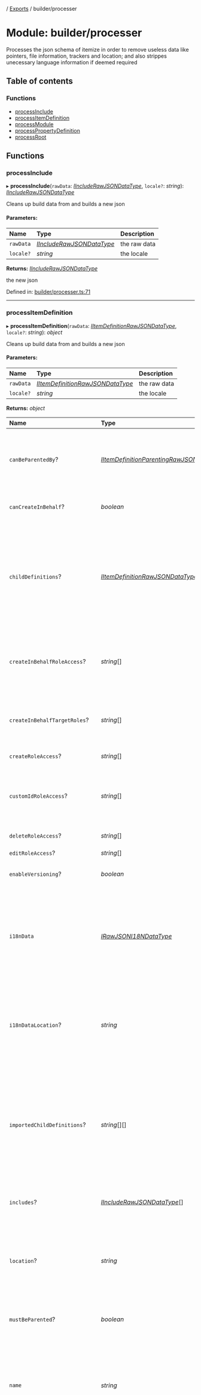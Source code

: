[](../README.md) / [Exports](../modules.md) / builder/processer

# Module: builder/processer

Processes the json schema of itemize in order to remove useless data
like pointers, file information, trackers and location; and also strippes
unecessary language information if deemed required

## Table of contents

### Functions

- [processInclude](builder_processer.md#processinclude)
- [processItemDefinition](builder_processer.md#processitemdefinition)
- [processModule](builder_processer.md#processmodule)
- [processPropertyDefinition](builder_processer.md#processpropertydefinition)
- [processRoot](builder_processer.md#processroot)

## Functions

### processInclude

▸ **processInclude**(`rawData`: [*IIncludeRawJSONDataType*](../interfaces/base_root_module_itemdefinition_include.iincluderawjsondatatype.md), `locale?`: *string*): [*IIncludeRawJSONDataType*](../interfaces/base_root_module_itemdefinition_include.iincluderawjsondatatype.md)

Cleans up build data from
and builds a new json

#### Parameters:

Name | Type | Description |
:------ | :------ | :------ |
`rawData` | [*IIncludeRawJSONDataType*](../interfaces/base_root_module_itemdefinition_include.iincluderawjsondatatype.md) | the raw data   |
`locale?` | *string* | the locale   |

**Returns:** [*IIncludeRawJSONDataType*](../interfaces/base_root_module_itemdefinition_include.iincluderawjsondatatype.md)

the new json

Defined in: [builder/processer.ts:71](https://github.com/onzag/itemize/blob/0569bdf2/builder/processer.ts#L71)

___

### processItemDefinition

▸ **processItemDefinition**(`rawData`: [*IItemDefinitionRawJSONDataType*](../interfaces/base_root_module_itemdefinition.iitemdefinitionrawjsondatatype.md), `locale?`: *string*): *object*

Cleans up build data from
and builds a new json

#### Parameters:

Name | Type | Description |
:------ | :------ | :------ |
`rawData` | [*IItemDefinitionRawJSONDataType*](../interfaces/base_root_module_itemdefinition.iitemdefinitionrawjsondatatype.md) | the raw data   |
`locale?` | *string* | the locale   |

**Returns:** *object*

Name | Type | Description |
:------ | :------ | :------ |
`canBeParentedBy`? | [*IItemDefinitionParentingRawJSONDataType*](../interfaces/base_root_module_itemdefinition.iitemdefinitionparentingrawjsondatatype.md)[] | Whether it can be parented by other item definitions, these represent a list of rules   |
`canCreateInBehalf`? | *boolean* | Whether an user role can create in behalf   |
`childDefinitions`? | [*IItemDefinitionRawJSONDataType*](../interfaces/base_root_module_itemdefinition.iitemdefinitionrawjsondatatype.md)[] | The actual child definitions that this item definition contains this is appended during process as an array of this same object aka it recurses as a tree   |
`createInBehalfRoleAccess`? | *string*[] | A list of roles of which this item definition is allowed to be used to create in behalf   |
`createInBehalfTargetRoles`? | *string*[] | A list of roles which the item definition is allowed to create in behalf to   |
`createRoleAccess`? | *string*[] | Create role permissions   |
`customIdRoleAccess`? | *string*[] | A list of roles which this item definition is allowed to be used to make custom ids   |
`deleteRoleAccess`? | *string*[] | Delete role permissions   |
`editRoleAccess`? | *string*[] | Edit role permissions   |
`enableVersioning`? | *boolean* | Whether versioning is enabled   |
`i18nData` | [*IRawJSONI18NDataType*](../interfaces/base_root_module.irawjsoni18ndatatype.md) | The i18n data that is attached to that item definition it also doesn't exist in the unprocessed data but comes from the properties file   |
`i18nDataLocation`? | *string* | Also stripped after processed, represents the file location for the i18n properties file   |
`importedChildDefinitions`? | *string*[][] | This gets added during the building process and represents the list of imported definitions that exist within the module and are used for includes these are paths   |
`includes`? | [*IIncludeRawJSONDataType*](../interfaces/base_root_module_itemdefinition_include.iincluderawjsondatatype.md)[] | The includes exist within the item definition   |
`location`? | *string* | Location only exists during the building process and it's stripped and represents the file location the file is   |
`mustBeParented`? | *boolean* | Whether it actually must always be parented   |
`name` | *string* | The name doesn't exist within the raw unprocessed data but it's added and it's equal to the file name or the folder name in case of index.json   |
`ownerIsObjectId`? | *boolean* | This only really makes sense in the user case and it basically shifts the ownership of the object to be its id rather than its created_by attribute   |
`ownerReadRoleAccess`? | *string*[] | If a role doesn't fit the criteria specified in the list the owner of a given item cannot truly be read and the created_by field becomes the unspecified owner   |
`parentingRoleAccess`? | *string*[] | A list of roles who have access to parenting   |
`pointers`? | *any* | The pointers come during the parsing method and are stripped as well after built and it's used to create tracebacks from the raw data   |
`policies`? | [*IPoliciesRawJSONDataType*](../interfaces/base_root_module_itemdefinition.ipoliciesrawjsondatatype.md) | the policies in the raw json form as they are specified in the unprocessed file   |
`properties`? | [*IPropertyDefinitionRawJSONDataType*](../interfaces/base_root_module_itemdefinition_propertydefinition.ipropertydefinitionrawjsondatatype.md)[] | The properties represent the list of properties it has   |
`raw`? | *string* | This is the raw content of the file the pointers came from and it's also stripped after built is done   |
`readRoleAccess`? | *string*[] | Read role permissions   |
`requestLimiters`? | [*IRequestLimitersType*](../interfaces/root.irequestlimiterstype.md) | the request limiters   |
`searchRoleAccess`? | *string*[] | Permissions for search purposes   |
`searchable`? | *boolean* | Whether the item definition is searchable, when a module is searchable and the item definition is not, the module precedes   |
`type` | *item* | Basic type   |
`versionIsCountry`? | *boolean* | Whether the version can be a country   |
`versionIsLanguage`? | *boolean* | Whether the version can be a language   |
`versionIsLanguageAndCountry`? | *boolean* | Whether the version can be a country language concat pair such as en-US or fi-FI   |
`versioningRoleAccess`? | *string*[] | The roles that are allowed to do versioning   |

the new json

Defined in: [builder/processer.ts:29](https://github.com/onzag/itemize/blob/0569bdf2/builder/processer.ts#L29)

___

### processModule

▸ **processModule**(`rawData`: [*IModuleRawJSONDataType*](../interfaces/base_root_module.imodulerawjsondatatype.md), `locale?`: *string*): *object*

Cleans up build data from
and builds a new json

#### Parameters:

Name | Type | Description |
:------ | :------ | :------ |
`rawData` | [*IModuleRawJSONDataType*](../interfaces/base_root_module.imodulerawjsondatatype.md) | the raw data   |
`locale?` | *string* | the locale   |

**Returns:** *object*

Name | Type | Description |
:------ | :------ | :------ |
`children` | ([*IItemDefinitionRawJSONDataType*](../interfaces/base_root_module_itemdefinition.iitemdefinitionrawjsondatatype.md) \| [*IModuleRawJSONDataType*](../interfaces/base_root_module.imodulerawjsondatatype.md))[] | the children either module or item definition as found during the folder search   |
`flagRoleAccess`? | *string*[] | The roles that have flagging capabilities over the item definitions of this module, if not specified defaults to anyone logged, flagging only exists at module level and affects all the children   |
`i18nData` | [*IRawJSONI18NDataType*](../interfaces/base_root_module.irawjsoni18ndatatype.md) | The internationalization data   |
`i18nDataLocation`? | *string* | Also stripped after processed, represents the file location for the i18n properties file   |
`location`? | *string* | Location only exists during the building process and it's stripped and represents the file location the file is   |
`maxSearchRecords`? | *number* | Affects both the module and item definition, this determines the amount of match results that can be retrieved at once, if not specified fallbacks to MAX_SEARCH_RECORDS_DEFAULT   |
`maxSearchResults`? | *number* | Affects both the module and the item definition, this determines how big the page of requested values can be, for the limit and offset, it also determines the size of GET_LIST query requests as well that should give a value that is less or equal to this amount, the default for this value is MAX_SEARCH_RESULTS_DEFAULT   |
`modRoleAccess`? | *string*[] | The roles that have moderation capabilities over the item definitions under this module modding only exist at module level as well   |
`name` | *string* | The name of the file that now becomes a property   |
`pointers`? | *any* | The pointers come during the parsing method and are stripped as well after built and it's used to create tracebacks from the raw data   |
`propExtLocation`? | *string* | The prop extensions file location for the module, also stripped   |
`propExtPointers`? | *any* | The prop extensions pointers for use within the tracebacks during the build process, stripped down after done   |
`propExtRaw`? | *string* | The prop extensions raw file source, stripped down as well   |
`propExtensions`? | [*IPropertyDefinitionRawJSONDataType*](../interfaces/base_root_module_itemdefinition_propertydefinition.ipropertydefinitionrawjsondatatype.md)[] | The prop extensions properties that this modules gives to all the item definitions   |
`raw`? | *string* | This is the raw content of the file the pointers came from and it's also stripped after built is done   |
`readRoleAccess`? | *string*[] | The read role access   |
`requestLimiters`? | [*IRequestLimitersType*](../interfaces/root.irequestlimiterstype.md) | And AND request limiter is a very powerful one as this would ensure the creation of database indexes that will match and speed up these searches createdAt creates a limiter that requests any search to contain created_at createdBy creates a limiter that requests any search to contain created_by parenting requests for a parent and custom adds to custom properties that will be required at module level, these are basically args And AND index will ensure to add an ordered btree index to these   |
`searchRoleAccess`? | *string*[] | The search role access   |
`searchable`? | *boolean* | Whether the module, and only the module itself is searchable   |
`type` | *module* | The type is module   |

the new json

Defined in: [builder/processer.ts:115](https://github.com/onzag/itemize/blob/0569bdf2/builder/processer.ts#L115)

___

### processPropertyDefinition

▸ **processPropertyDefinition**(`rawData`: [*IPropertyDefinitionRawJSONDataType*](../interfaces/base_root_module_itemdefinition_propertydefinition.ipropertydefinitionrawjsondatatype.md), `locale?`: *string*): [*IPropertyDefinitionRawJSONDataType*](../interfaces/base_root_module_itemdefinition_propertydefinition.ipropertydefinitionrawjsondatatype.md)

#### Parameters:

Name | Type |
:------ | :------ |
`rawData` | [*IPropertyDefinitionRawJSONDataType*](../interfaces/base_root_module_itemdefinition_propertydefinition.ipropertydefinitionrawjsondatatype.md) |
`locale?` | *string* |

**Returns:** [*IPropertyDefinitionRawJSONDataType*](../interfaces/base_root_module_itemdefinition_propertydefinition.ipropertydefinitionrawjsondatatype.md)

Defined in: [builder/processer.ts:90](https://github.com/onzag/itemize/blob/0569bdf2/builder/processer.ts#L90)

___

### processRoot

▸ **processRoot**(`rawData`: [*IRootRawJSONDataType*](../interfaces/root.irootrawjsondatatype.md), `locale?`: *string*): *object*

Cleans up build data from
and builds a new json

#### Parameters:

Name | Type | Description |
:------ | :------ | :------ |
`rawData` | [*IRootRawJSONDataType*](../interfaces/root.irootrawjsondatatype.md) | the raw data   |
`locale?` | *string* | the locale   |

**Returns:** *object*

Name | Type | Description |
:------ | :------ | :------ |
`children` | [*IModuleRawJSONDataType*](../interfaces/base_root_module.imodulerawjsondatatype.md)[] | All the modules contained within the root it is added after the build   |
`i18nData` | [*Ii18NType*](../interfaces/root.ii18ntype.md) | The i18n information that comes from the properties file   |
`location`? | *string* | Exists during the building process and represents the file location it is stripped after processing   |
`pointers`? | *any* | Also exists during the building process only and it's the pointers that are used for tracebacks   |
`raw`? | *string* | The raw content of the file itself, as a plain string, it's stripped after processing   |
`type` | *root* | The type is always root   |

the new json

Defined in: [builder/processer.ts:164](https://github.com/onzag/itemize/blob/0569bdf2/builder/processer.ts#L164)
